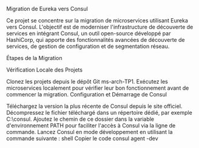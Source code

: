 Migration de Eureka vers Consul

Ce projet se concentre sur la migration de microservices utilisant Eureka vers Consul. L'objectif est de moderniser l'infrastructure de découverte de services en intégrant Consul, un outil open-source développé par HashiCorp, qui apporte des fonctionnalités avancées de découverte de services, de gestion de configuration et de segmentation réseau.

Étapes de la Migration

Vérification Locale des Projets

Clonez les projets depuis le dépôt Git ms-arch-TP1.
Exécutez les microservices localement pour vérifier leur bon fonctionnement avant de commencer la migration.
Configuration et Démarrage de Consul

Téléchargez la version la plus récente de Consul depuis le site officiel.
Décompressez le fichier téléchargé dans un répertoire dédié, par exemple C:\consul.
Ajoutez le chemin de ce dossier dans la variable d'environnement PATH pour faciliter l'accès à Consul via la ligne de commande.
Lancez Consul en mode développement en utilisant la commande suivante :
shell
Copier le code
consul agent -dev
